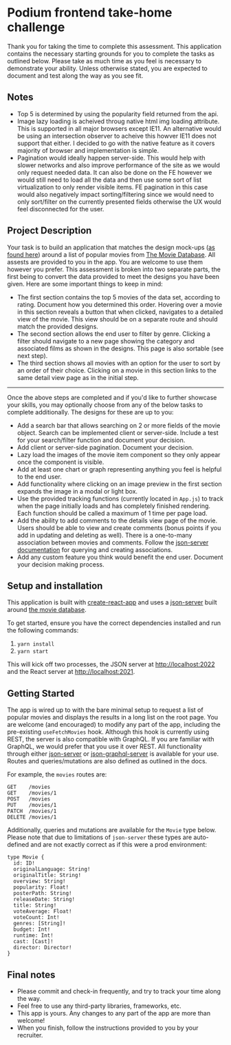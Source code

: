 # Podium frontend take-home challenge
Thank you for taking the time to complete this assessment. This application contains the necessary starting grounds for you to complete the tasks as outlined below. Please take as much time as you feel is necessary to demonstrate your ability. Unless otherwise stated, you are expected to document and test along the way as you see fit. 

## Notes
* Top 5 is determined by using the popularity field returned from the api.
* Image lazy loading is acheived throug native html img loading attribute. This is supported in all major browsers except IE11. An alternative would be using an intersection observer to acheive this howver IE11 does not support that either. I decided to go with the native feature as it covers majority of browser and implementation is simple.
* Pagination would ideally happen server-side. This would help with slower networks and also improve performance of the site as we would only request needed data. It can also be done on the FE however we would still need to load all the data and then use some sort of list virtualization to only render visible items. FE pagination in this case would also negatively impact sorting/filtering since we would need to only sort/filter on the currently presented fields otherwise the UX would feel disconnected for the user.



## Project Description
Your task is to build an application that matches the design mock-ups ([as found here](https://share.goabstract.com/b949487b-4df0-4431-8ca3-6cd912096898)) around a list of popular movies from [The Movie Database](https://www.themoviedb.org/). All assests are provided to you in the app. You are welcome to use them however you prefer. This assessment is broken into two separate parts, the first being to convert the data provided to meet the designs you have been given. Here are some important things to keep in mind:

* The first section contains the top 5 movies of the data set, according to rating. Document how you determined this order. Hovering over a movie in this section reveals a button that when clicked, navigates to a detailed view of the movie. This view should be on a separate route and should match the provided designs.
* The second section allows the end user to filter by genre. Clicking a filter should navigate to a new page showing the category and associated films as shown in the designs. This page is also sortable (see next step).
* The third section shows all movies with an option for the user to sort by an order of their choice. Clicking on a movie in this section links to the same detail view page as in the initial step. 

---

Once the above steps are completed and if you'd like to further showcase your skills, you may optionally choose from any of the below tasks to complete additionally. The designs for these are up to you: 
* Add a search bar that allows searching on 2 or more fields of the movie object. Search can be implemented client or server-side. Include a test for your search/filter function and document your decision.
* Add client or server-side pagination. Document your decision.
* Lazy load the images of the movie item component so they only appear once the component is visible.
* Add at least one chart or graph representing anything you feel is helpful to the end user.
* Add functionality where clicking on an image preview in the first section expands the image in a modal or light box.
* Use the provided tracking functions (currently located in `App.js`) to track when the page initially loads and has completely finished rendering. Each function should be called a maximum of 1 time per page load.
* Add the ability to add comments to the details view page of the movie. Users should be able to view and create comments (bonus points if you add in updating and deleting as well). There is a one-to-many association between movies and comments. Follow the [json-server documentation](https://github.com/typicode/json-server#relationships) for querying and creating associations.
* Add any custom feature you think would benefit the end user. Document your decision making process.


## Setup and installation

This application is built with [create-react-app](https://reactjs.org/docs/create-a-new-react-app.html) and uses a [json-server](https://github.com/typicode/json-server) built around [the movie database](https://www.themoviedb.org/).

To get started, ensure you have the correct dependencies installed and run the following commands:

1. `yarn install`
2. `yarn start`

This will kick off two processes, the JSON server at [http://localhost:2022](http://localhost:2022) and the React server at [http://localhost:2021](http://localhost:2021). 

## Getting Started

The app is wired up to with the bare minimal setup to request a list of popular movies and displays the results in a long list on the root page. You are welcome (and encouraged) to modify any part of the app, including the pre-existing `useFetchMovies` hook. Although this hook is currently using REST, the server is also compatible with GraphQL. If you are familiar with GraphQL, we would prefer that you use it over REST.  All functionality through either [json-server](https://github.com/typicode/json-server) or [json-graphql-server](https://github.com/marmelab/json-graphql-server) is available for your use. Routes and queries/mutations are also defined as outlined in the docs.

For example, the `movies` routes are:

```
GET    /movies
GET    /movies/1
POST   /movies
PUT    /movies/1
PATCH  /movies/1
DELETE /movies/1
``` 

Additionally, queries and mutations are available for the `Movie` type below. Please note that due to limitations of `json-server` these types are auto-defined and are not exactly correct as if this were a prod environment: 

```
type Movie {
  id: ID!
  originalLanguage: String!
  originalTitle: String!
  overview: String!
  popularity: Float!
  posterPath: String!
  releaseDate: String!
  title: String!
  voteAverage: Float!
  voteCount: Int!    
  genres: [String]!
  budget: Int!
  runtime: Int!
  cast: [Cast]!
  director: Director!
}
```
	
## Final notes

* Please commit and check-in frequently, and try to track your time along the way. 
* Feel free to use any third-party libraries, frameworks, etc. 
* This app is yours. Any changes to any part of the app are more than welcome!
* When you finish, follow the instructions provided to you by your recruiter.
